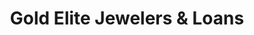 ---
title: "Gold Elite Jewelers & Loans"
url: /broadview/gold-elite-jewelers-and-loans/
shop: pawnbroker
---
